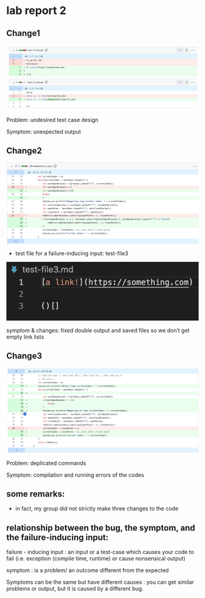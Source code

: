 # lab report 2


## Change1

![image](l2p1.png)

Problem: undesired test case design 

Symptom: unexpected output


## Change2

![image](l2p2.png)

- test file for a failure-inducing input: 
test-file3

![image](l2p2_1.png)


symptom & changes: fixed double output and saved files so we don’t get empty link lists

## Change3

![image](l2p3.png)

Problem: deplicated commands 

Symptom: compilation and running errors of the codes


## some remarks:
- in fact, my group did not strictly make three changes to the code 


## relationship between the bug, the symptom, and the failure-inducing input:

failure - inducing input : an input or a test-case which causes your code to fail (i.e. exception (compile time, runtime) or cause nonsensical output) 

symptom : is a problem/ an outcome different from the expected 

Symptoms can be the same but have different causes : you can get similar problems or output, but it is caused by a different bug. 
